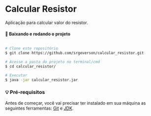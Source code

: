# Calcular Resistor
Aplicação para calcular valor do resistor.

#### 🧭 Baixando e rodando o projeto
```bash

# Clone este repositório
$ git clone https://github.com/srgeverson/calcular_resistor.git

# Acesse a pasta do projeto no terminal/cmd
$ cd calcular_resistor/

# Executar
$ java -jar calcular_resistor.jar


```

### 💡 Pré-requisitos

Antes de começar, você vai precisar ter instalado em sua máquina as seguintes ferramentas:
[Git](https://git-scm.com) e [JDK](https://www.oracle.com/br/java/technologies/javase-jdk11-downloads.html).
